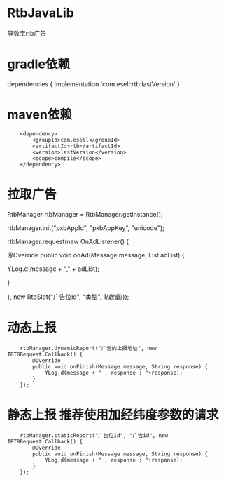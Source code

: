 # RtbJavaLib
屏效宝rtb广告

# gradle依赖
dependencies {
    implementation 'com.esell:rtb:lastVersion'
}
# maven依赖

        <dependency>
            <groupId>com.esell</groupId>
            <artifactId>rtb</artifactId>
            <version>lastVersion</version>
            <scope>compile</scope>
        </dependency>
        
# 拉取广告
RtbManager rtbManager = RtbManager.getInstance();

rtbManager.init("pxbAppId", "pxbAppKey", "unicode");

rtbManager.request(new OnAdListener() {

@Override
public void onAd(Message message, List<RtbAD> adList) {

 YLog.d(message + "," + adList);
 
  }
  
}, new RtbSlot("广告位id", "类型", 1/*数量*/));

# 动态上报

        rtbManager.dynamicReport("广告的上报地址", new IRTBRequest.Callback() {
            @Override
            public void onFinish(Message message, String response) {
                YLog.d(message + " , response : "+response);
            }
        });
        
# 静态上报 推荐使用加经纬度参数的请求

        rtbManager.staticReport("广告位id", "广告id", new IRTBRequest.Callback() {
            @Override
            public void onFinish(Message message, String response) {
                YLog.d(message + " , response : "+response);
            }
        });

